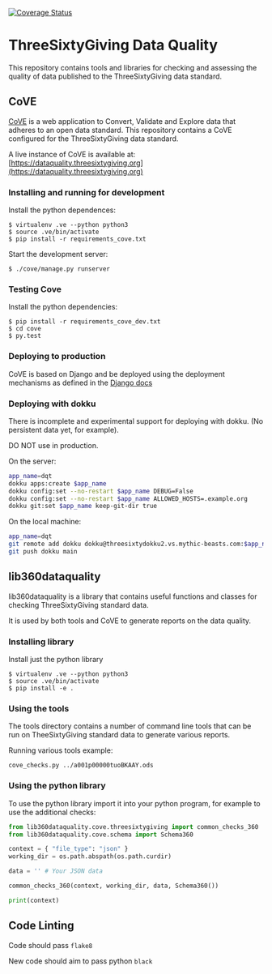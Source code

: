 [![Coverage Status](https://coveralls.io/repos/github/ThreeSixtyGiving/dataquality/badge.svg?branch=main)](https://coveralls.io/github/ThreeSixtyGiving/dataquality?branch=main)

# ThreeSixtyGiving Data Quality

This repository contains tools and libraries for checking and assessing the quality of data published to the ThreeSixtyGiving data standard.

## CoVE

[CoVE](https://github.com/OpenDataServices/cove) is a web application to Convert, Validate and Explore data that adheres to an open data standard. This repository contains a CoVE configured for the ThreeSixtyGiving data standard.

A live instance of CoVE is available at: [https://dataquality.threesixtygiving.org](https://dataquality.threesixtygiving.org)
### Installing and running for development

Install the python dependences:
```
$ virtualenv .ve --python python3
$ source .ve/bin/activate
$ pip install -r requirements_cove.txt
```

Start the development server:
```
$ ./cove/manage.py runserver
```

### Testing Cove

Install the python dependencies:
```
$ pip install -r requirements_cove_dev.txt
$ cd cove
$ py.test
```

### Deploying to production

CoVE is based on Django and be deployed using the deployment mechanisms as defined in the [Django docs](https://docs.djangoproject.com/en/3.1/howto/deployment/)

### Deploying with dokku

There is incomplete and experimental support for deploying with dokku. (No persistent data yet, for example).

DO NOT use in production.

On the server:

```bash
app_name=dqt
dokku apps:create $app_name
dokku config:set --no-restart $app_name DEBUG=False
dokku config:set --no-restart $app_name ALLOWED_HOSTS=.example.org
dokku git:set $app_name keep-git-dir true
```

On the local machine:

```bash
app_name=dqt
git remote add dokku dokku@threesixtydokku2.vs.mythic-beasts.com:$app_name
git push dokku main
```


## lib360dataquality

lib360dataquality is a library that contains useful functions and classes for checking ThreeSixtyGiving standard data.

It is used by both tools and CoVE to generate reports on the data quality.

### Installing library

Install just the python library

```
$ virtualenv .ve --python python3
$ source .ve/bin/activate
$ pip install -e .
```

### Using the tools

The tools directory contains a number of command line tools that can be run on TheeSixtyGiving standard data to generate various reports.

Running various tools example:
```
cove_checks.py ../a001p00000tuoBKAAY.ods
```

### Using the python library

To use the python library import it into your python program, for example to use the additional checks:

```python
from lib360dataquality.cove.threesixtygiving import common_checks_360
from lib360dataquality.cove.schema import Schema360

context = { "file_type": "json" }
working_dir = os.path.abspath(os.path.curdir)

data = '' # Your JSON data

common_checks_360(context, working_dir, data, Schema360())

print(context)
```

## Code Linting

Code should pass `flake8`

New code should aim to pass python `black`

